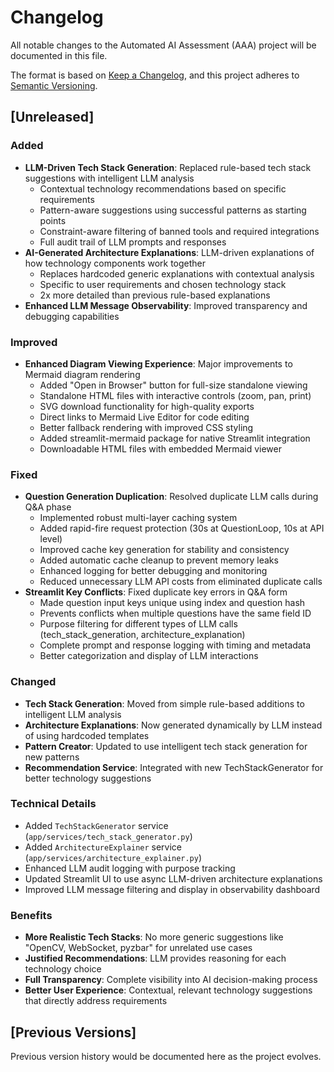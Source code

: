 # Changelog

All notable changes to the Automated AI Assessment (AAA) project will be documented in this file.

The format is based on [Keep a Changelog](https://keepachangelog.com/en/1.0.0/),
and this project adheres to [Semantic Versioning](https://semver.org/spec/v2.0.0.html).

## [Unreleased]

### Added
- **LLM-Driven Tech Stack Generation**: Replaced rule-based tech stack suggestions with intelligent LLM analysis
  - Contextual technology recommendations based on specific requirements
  - Pattern-aware suggestions using successful patterns as starting points
  - Constraint-aware filtering of banned tools and required integrations
  - Full audit trail of LLM prompts and responses
- **AI-Generated Architecture Explanations**: LLM-driven explanations of how technology components work together
  - Replaces hardcoded generic explanations with contextual analysis
  - Specific to user requirements and chosen technology stack
  - 2x more detailed than previous rule-based explanations
- **Enhanced LLM Message Observability**: Improved transparency and debugging capabilities

### Improved
- **Enhanced Diagram Viewing Experience**: Major improvements to Mermaid diagram rendering
  - Added "Open in Browser" button for full-size standalone viewing
  - Standalone HTML files with interactive controls (zoom, pan, print)
  - SVG download functionality for high-quality exports
  - Direct links to Mermaid Live Editor for code editing
  - Better fallback rendering with improved CSS styling
  - Added streamlit-mermaid package for native Streamlit integration
  - Downloadable HTML files with embedded Mermaid viewer

### Fixed
- **Question Generation Duplication**: Resolved duplicate LLM calls during Q&A phase
  - Implemented robust multi-layer caching system
  - Added rapid-fire request protection (30s at QuestionLoop, 10s at API level)
  - Improved cache key generation for stability and consistency
  - Added automatic cache cleanup to prevent memory leaks
  - Enhanced logging for better debugging and monitoring
  - Reduced unnecessary LLM API costs from eliminated duplicate calls
- **Streamlit Key Conflicts**: Fixed duplicate key errors in Q&A form
  - Made question input keys unique using index and question hash
  - Prevents conflicts when multiple questions have the same field ID
  - Purpose filtering for different types of LLM calls (tech_stack_generation, architecture_explanation)
  - Complete prompt and response logging with timing and metadata
  - Better categorization and display of LLM interactions

### Changed
- **Tech Stack Generation**: Moved from simple rule-based additions to intelligent LLM analysis
- **Architecture Explanations**: Now generated dynamically by LLM instead of using hardcoded templates
- **Pattern Creator**: Updated to use intelligent tech stack generation for new patterns
- **Recommendation Service**: Integrated with new TechStackGenerator for better technology suggestions

### Technical Details
- Added `TechStackGenerator` service (`app/services/tech_stack_generator.py`)
- Added `ArchitectureExplainer` service (`app/services/architecture_explainer.py`)
- Enhanced LLM audit logging with purpose tracking
- Updated Streamlit UI to use async LLM-driven architecture explanations
- Improved LLM message filtering and display in observability dashboard

### Benefits
- **More Realistic Tech Stacks**: No more generic suggestions like "OpenCV, WebSocket, pyzbar" for unrelated use cases
- **Justified Recommendations**: LLM provides reasoning for each technology choice
- **Full Transparency**: Complete visibility into AI decision-making process
- **Better User Experience**: Contextual, relevant technology suggestions that directly address requirements

## [Previous Versions]

Previous version history would be documented here as the project evolves.